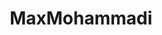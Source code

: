 ---
title: MaxMohammadi
github: https://github.com/MaxMohammadi
mode: dark
transition: 1s
score: 86.5
archetype:
- Code
- Innovative
---